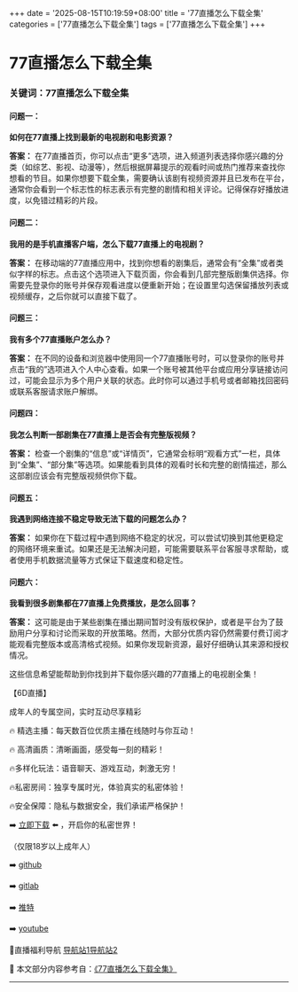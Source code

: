 +++
date = '2025-08-15T10:19:59+08:00'
title = '77直播怎么下载全集'
categories = ['77直播怎么下载全集']
tags = ['77直播怎么下载全集']
+++

# 77直播怎么下载全集

### 关键词：77直播怎么下载全集

#### 问题一：
**如何在77直播上找到最新的电视剧和电影资源？**
  
**答案：** 在77直播首页，你可以点击“更多”选项，进入频道列表选择你感兴趣的分类（如综艺、影视、动漫等），然后根据屏幕提示的观看时间或热门推荐来查找你想看的节目。如果你想要下载全集，需要确认该剧有视频资源并且已发布在平台，通常你会看到一个标志性的标志表示有完整的剧情和相关评论。记得保存好播放进度，以免错过精彩的片段。

#### 问题二：
**我用的是手机直播客户端，怎么下载77直播上的电视剧？**

**答案：** 在移动端的77直播应用中，找到你想看的剧集后，通常会有“全集”或者类似字样的标志。点击这个选项进入下载页面，你会看到几部完整版剧集供选择。你需要先登录你的账号并保存观看进度以便重新开始；在设置里勾选保留播放列表或视频缓存，之后你就可以直接下载了。

#### 问题三：
**我有多个77直播账户怎么办？**

**答案：** 在不同的设备和浏览器中使用同一个77直播账号时，可以登录你的账号并点击“我的”选项进入个人中心查看。如果一个账号被其他平台或应用分享链接访问过，可能会显示为多个用户关联的状态。此时你可以通过手机号或者邮箱找回密码或联系客服请求账户解绑。

#### 问题四：
**我怎么判断一部剧集在77直播上是否会有完整版视频？**

**答案：** 检查一个剧集的“信息”或“详情页”，它通常会标明“观看方式”一栏，具体到“全集”、“部分集”等选项。如果能看到具体的观看时长和完整的剧情描述，那么这部剧应该会有完整版视频供你下载。

#### 问题五：
**我遇到网络连接不稳定导致无法下载的问题怎么办？**

**答案：** 如果你在下载过程中遇到网络不稳定的状况，可以尝试切换到其他更稳定的网络环境来重试。如果还是无法解决问题，可能需要联系平台客服寻求帮助，或者使用手机数据流量等方式保证下载速度和稳定性。

#### 问题六：
**我看到很多剧集都在77直播上免费播放，是怎么回事？**

**答案：** 这可能是由于某些剧集在播出期间暂时没有版权保护，或者是平台为了鼓励用户分享和讨论而采取的开放策略。然而，大部分优质内容仍然需要付费订阅才能观看完整版本或高清格式视频。如果你发现新资源，最好仔细确认其来源和授权情况。

这些信息希望能帮助到你找到并下载你感兴趣的77直播上的电视剧全集！

【6D直播】

 成年人的专属空间，实时互动尽享精彩

🔥 精选主播：每天数百位优质主播在线随时与你互动！

🔥 高清画质：清晰画面，感受每一刻的精彩！

🔥多样化玩法：语音聊天、游戏互动，刺激无穷！

🔥私密房间：独享专属时光，体验真实的私密体验！

🔥安全保障：隐私与数据安全，我们承诺严格保护！

➡️ [立即下载](https://down123.s3.ap-east-1.amazonaws.com/down/down.html?channelCode=blog) ⬅️ ，开启你的私密世界！

 （仅限18岁以上成年人）

➡️ [github](https://aldult-live.github.io/)

➡️ [gitlab](https://seo-09598d.gitlab.io/)

➡️ [推特](https://x.com/wegame33)

➡️ [youtube](https://www.youtube.com/@6Dlive)

🔞直播福利导航   [导航站1](https://webstack-86085a.gitlab.io/)[导航站2](https://onlygit123-2.github.io/)

📘 本文部分内容参考自：[《77直播怎么下载全集》](https://webstack-hugo-11.pages.dev/)

---
